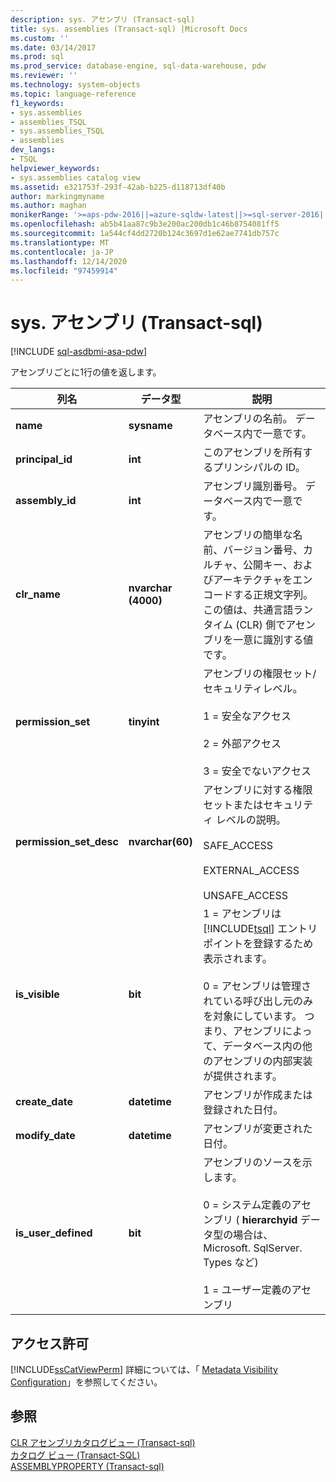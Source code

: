 ```yaml
---
description: sys. アセンブリ (Transact-sql)
title: sys. assemblies (Transact-sql) |Microsoft Docs
ms.custom: ''
ms.date: 03/14/2017
ms.prod: sql
ms.prod_service: database-engine, sql-data-warehouse, pdw
ms.reviewer: ''
ms.technology: system-objects
ms.topic: language-reference
f1_keywords:
- sys.assemblies
- assemblies_TSQL
- sys.assemblies_TSQL
- assemblies
dev_langs:
- TSQL
helpviewer_keywords:
- sys.assemblies catalog view
ms.assetid: e321753f-293f-42ab-b225-d118713df40b
author: markingmyname
ms.author: maghan
monikerRange: '>=aps-pdw-2016||=azure-sqldw-latest||>=sql-server-2016||>=sql-server-linux-2017||=azuresqldb-mi-current'
ms.openlocfilehash: ab5b41aa87c9b3e200ac200db1c46b8754081ff5
ms.sourcegitcommit: 1a544cf4dd2720b124c3697d1e62ae7741db757c
ms.translationtype: MT
ms.contentlocale: ja-JP
ms.lasthandoff: 12/14/2020
ms.locfileid: "97459914"
---
```

# <a name="sysassemblies-transact-sql"></a>sys. アセンブリ (Transact-sql)
[!INCLUDE [sql-asdbmi-asa-pdw](../../includes/applies-to-version/sql-asdbmi-asa-pdw.md)]

  アセンブリごとに1行の値を返します。  
  
|列名|データ型|説明|  
|-----------------|---------------|-----------------|  
|**name**|**sysname**|アセンブリの名前。 データベース内で一意です。|  
|**principal_id**|**int**|このアセンブリを所有するプリンシパルの ID。|  
|**assembly_id**|**int**|アセンブリ識別番号。 データベース内で一意です。|  
|**clr_name**|**nvarchar (4000)**|アセンブリの簡単な名前、バージョン番号、カルチャ、公開キー、およびアーキテクチャをエンコードする正規文字列。 この値は、共通言語ランタイム (CLR) 側でアセンブリを一意に識別する値です。|  
|**permission_set**|**tinyint**|アセンブリの権限セット/セキュリティレベル。<br /><br /> 1 = 安全なアクセス<br /><br /> 2 = 外部アクセス<br /><br /> 3 = 安全でないアクセス|  
|**permission_set_desc**|**nvarchar(60)**|アセンブリに対する権限セットまたはセキュリティ レベルの説明。<br /><br /> SAFE_ACCESS<br /><br /> EXTERNAL_ACCESS<br /><br /> UNSAFE_ACCESS|  
|**is_visible**|**bit**|1 = アセンブリは [!INCLUDE[tsql](../../includes/tsql-md.md)] エントリ ポイントを登録するため表示されます。<br /><br /> 0 = アセンブリは管理されている呼び出し元のみを対象にしています。 つまり、アセンブリによって、データベース内の他のアセンブリの内部実装が提供されます。|  
|**create_date**|**datetime**|アセンブリが作成または登録された日付。|  
|**modify_date**|**datetime**|アセンブリが変更された日付。|  
|**is_user_defined**|**bit**|アセンブリのソースを示します。<br /><br /> 0 = システム定義のアセンブリ ( **hierarchyid** データ型の場合は、Microsoft. SqlServer. Types など)<br /><br /> 1 = ユーザー定義のアセンブリ|  
  
## <a name="permissions"></a>アクセス許可  
 [!INCLUDE[ssCatViewPerm](../../includes/sscatviewperm-md.md)] 詳細については、「 [Metadata Visibility Configuration](../../relational-databases/security/metadata-visibility-configuration.md)」を参照してください。  
  
## <a name="see-also"></a>参照  
 [CLR アセンブリカタログビュー &#40;Transact-sql&#41;](../../relational-databases/system-catalog-views/clr-assembly-catalog-views-transact-sql.md)   
 [カタログ ビュー &#40;Transact-SQL&#41;](../../relational-databases/system-catalog-views/catalog-views-transact-sql.md)   
 [ASSEMBLYPROPERTY &#40;Transact-sql&#41;](../../t-sql/functions/assemblyproperty-transact-sql.md)  
  
  
